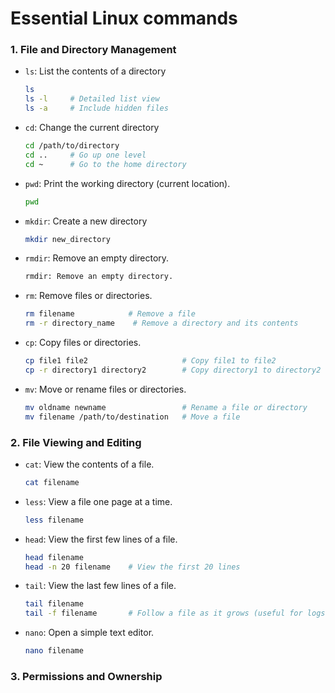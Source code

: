 # Essential Linux commands

### 1. File and Directory Management

- `ls`: List the contents of a directory
  ```bash
  ls
  ls -l     # Detailed list view
  ls -a     # Include hidden files
  ```

- `cd`: Change the current directory
  ```bash
  cd /path/to/directory
  cd ..     # Go up one level
  cd ~      # Go to the home directory
  ```

- `pwd`: Print the working directory (current location).
  ```bash
  pwd
  ```

- `mkdir`: Create a new directory
  ```bash
  mkdir new_directory
  ```

- `rmdir`: Remove an empty directory.
  ```bash
  rmdir: Remove an empty directory.
  ```

- `rm`: Remove files or directories.
  ```bash
  rm filename            # Remove a file
  rm -r directory_name    # Remove a directory and its contents
  ```

- `cp`: Copy files or directories.
  ```bash
  cp file1 file2                     # Copy file1 to file2
  cp -r directory1 directory2        # Copy directory1 to directory2
  ```

- `mv`: Move or rename files or directories.
  ```bash
  mv oldname newname                 # Rename a file or directory
  mv filename /path/to/destination   # Move a file
  ```

### 2. File Viewing and Editing

- `cat`: View the contents of a file.
  ```bash
  cat filename
  ```

- `less`: View a file one page at a time.
  ```bash
  less filename
  ```

- `head`: View the first few lines of a file.
  ```bash
  head filename
  head -n 20 filename    # View the first 20 lines
  ```
- `tail`: View the last few lines of a file.
  ```bash
  tail filename
  tail -f filename       # Follow a file as it grows (useful for logs)
  ```

- `nano`: Open a simple text editor.
  ```bash
  nano filename
  ```

### 3. Permissions and Ownership
